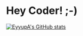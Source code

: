 # Hey Coder! ;-)

[![EyyupA's GitHub stats](https://github-readme-stats.vercel.app/api?username=EyyupA&layout=Gradient)](https://github.com/EyyupA/)
